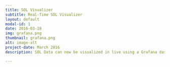 ```yaml
---
title: SOL Visualizer
subtitle: Real-Time SOL Visualizer
layout: default
modal-id: 1
date: 2016-03-18
img: grafana.png
thumbnail: grafana.png
alt: image-alt
project-date: March 2016
description: SOL Data can now be visualized in live using a Grafana dashboard

---
```

